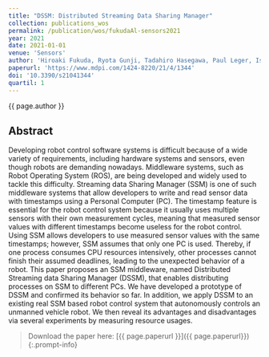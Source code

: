 ```yaml
---
title: "DSSM: Distributed Streaming Data Sharing Manager"
collection: publications_wos
permalink: /publication/wos/fukudaAl-sensors2021
year: 2021
date: 2021-01-01
venue: 'Sensors'
author: 'Hiroaki Fukuda, Ryota Gunji, Tadahiro Hasegawa, Paul Leger, Ismael Figueroa'
paperurl: 'https://www.mdpi.com/1424-8220/21/4/1344'
doi: '10.3390/s21041344'
quartil: 1
---
```


{{ page.author }}

## Abstract

Developing robot control software systems is difficult because of a wide
variety of requirements, including hardware systems and sensors, even though
robots are demanding nowadays. Middleware systems, such as Robot Operating
System (ROS), are being developed and widely used to tackle this difficulty.
Streaming data Sharing Manager (SSM) is one of such middleware systems that
allow developers to write and read sensor data with timestamps using a Personal
Computer (PC). The timestamp feature is essential for the robot control system
because it usually uses multiple sensors with their own measurement cycles,
meaning that measured sensor values with different timestamps become useless
for the robot control. Using SSM allows developers to use measured sensor
values with the same timestamps; however, SSM assumes that only one PC is used.
Thereby, if one process consumes CPU resources intensively, other processes
cannot finish their assumed deadlines, leading to the unexpected behavior of a
robot. This paper proposes an SSM middleware, named Distributed Streaming data
Sharing Manager (DSSM), that enables distributing processes on SSM to different
PCs. We have developed a prototype of DSSM and confirmed its behavior so far.
In addition, we apply DSSM to an existing real SSM based robot control system
that autonomously controls an unmanned vehicle robot. We then reveal its
advantages and disadvantages via several experiments by measuring resource
usages.

>Download the paper here: [{{ page.paperurl }}]({{ page.paperurl}})
{:.prompt-info}
